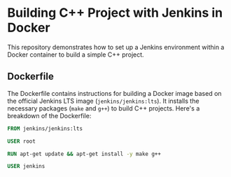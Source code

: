 # Building C++ Project with Jenkins in Docker

This repository demonstrates how to set up a Jenkins environment within a Docker container to build a simple C++ project.

## Dockerfile

The Dockerfile contains instructions for building a Docker image based on the official Jenkins LTS image (`jenkins/jenkins:lts`). It installs the necessary packages (`make` and `g++`) to build C++ projects. Here's a breakdown of the Dockerfile:

```Dockerfile
FROM jenkins/jenkins:lts

USER root

RUN apt-get update && apt-get install -y make g++

USER jenkins
```
